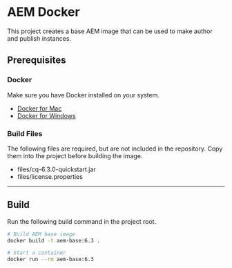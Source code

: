 # AEM Docker

This project creates a base AEM image that can be used to make author and publish instances.

## Prerequisites

### Docker

Make sure you have Docker installed on your system.

* [Docker for Mac](https://store.docker.com/editions/community/docker-ce-desktop-mac)
* [Docker for Windows](https://store.docker.com/editions/community/docker-ce-desktop-windows)

### Build Files

The following files are required, but are not included in the repository. Copy them into the project before building the image.

* files/cq-6.3.0-quickstart.jar
* files/license.properties

---

## Build

Run the following build command in the project root.

```sh
# Build AEM base image
docker build -t aem-base:6.3 .

# Start a container
docker run --rm aem-base:6.3 
```